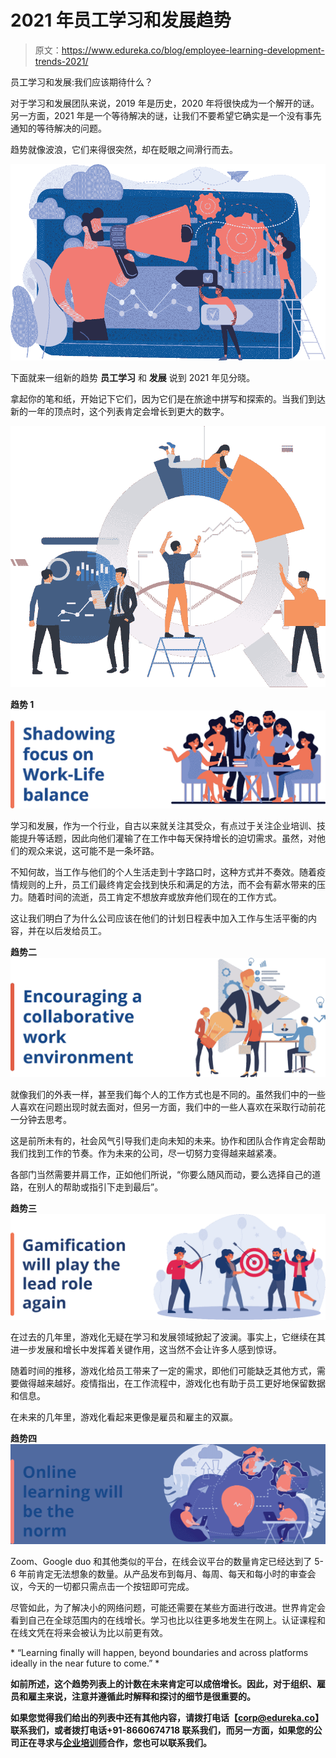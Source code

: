 # 2021 年员工学习和发展趋势

> 原文：<https://www.edureka.co/blog/employee-learning-development-trends-2021/>

员工学习和发展:我们应该期待什么？

对于学习和发展团队来说，2019 年是历史，2020 年将很快成为一个解开的谜。另一方面，2021 年是一个等待解决的谜，让我们不要希望它确实是一个没有事先通知的等待解决的问题。

趋势就像波浪，它们来得很突然，却在眨眼之间滑行而去。

![Employee L&D Trends 2021 - Edureka](img/d25059500fe60ed5c6e6053affd7397b.png)

下面就来一组新的趋势 **员工学习** 和 **发展** 说到 2021 年见分晓。

拿起你的笔和纸，开始记下它们，因为它们是在旅途中拼写和探索的。当我们到达新的一年的顶点时，这个列表肯定会增长到更大的数字。

![Employee L&D Trends 2021 - Edureka](img/4131b62b72f2861b5a1ac1a1ffeec559.png)

**趋势 1** ![Work-Life Balance - Employee L&D Trends 2021 - Edureka](img/ab532a861b2eb5223f8797b46b7c2078.png)

学习和发展，作为一个行业，自古以来就关注其受众，有点过于关注企业培训、技能提升等话题，因此向他们灌输了在工作中每天保持增长的迫切需求。虽然，对他们的观众来说，这可能不是一条坏路。

不知何故，当工作与他们的个人生活走到十字路口时，这种方式并不奏效。随着疫情规则的上升，员工们最终肯定会找到快乐和满足的方法，而不会有薪水带来的压力。随着时间的流逝，员工肯定不想放弃或放弃他们现在的工作方式。

这让我们明白了为什么公司应该在他们的计划日程表中加入工作与生活平衡的内容，并在以后发给员工。

**趋势二** ![Collaborative Work Environment - Employee L&D Trends 2021 - Edureka](img/1d0ef56ddfb32d12f1a76e4d803829a5.png)

就像我们的外表一样，甚至我们每个人的工作方式也是不同的。虽然我们中的一些人喜欢在问题出现时就去面对，但另一方面，我们中的一些人喜欢在采取行动前花一分钟去思考。

这是前所未有的，社会风气引导我们走向未知的未来。协作和团队合作肯定会帮助我们找到工作的节奏。作为未来的公司，尽一切努力变得越来越紧凑。

各部门当然需要并肩工作，正如他们所说，“你要么随风而动，要么选择自己的道路，在别人的帮助或指引下走到最后”。

**趋势三** ![Gamification - Employee L&D Trends 2021 - Edureka](img/aa59f0795fed331880397e79d466e065.png)

在过去的几年里，游戏化无疑在学习和发展领域掀起了波澜。事实上，它继续在其进一步发展和增长中发挥着关键作用，这当然不会让许多人感到惊讶。

随着时间的推移，游戏化给员工带来了一定的需求，即他们可能缺乏其他方式，需要做得越来越好。疫情指出，在工作流程中，游戏化也有助于员工更好地保留数据和信息。

在未来的几年里，游戏化看起来更像是雇员和雇主的双赢。

**趋势四** ![Online Learning - Employee L&D Trends 2021 - Edureka](img/a550a32569718ad2db1040df200726f1.png)

Zoom、Google duo 和其他类似的平台，在线会议平台的数量肯定已经达到了 5-6 年前肯定无法想象的数量。从产品发布到每月、每周、每天和每小时的审查会议，今天的一切都只需点击一个按钮即可完成。

尽管如此，为了解决小的网络问题，可能还需要在某些方面进行改进。世界肯定会看到自己在全球范围内的在线增长。学习也比以往更多地发生在网上。认证课程和在线文凭在将来会被认为比以前更有效。

* “Learning finally will happen, beyond boundaries and across platforms ideally in the near future to come.” *

**如前所述，这个趋势列表上的计数在未来肯定可以成倍增长。因此，对于组织、雇员和雇主来说，注意并遵循此时解释和探讨的细节是很重要的。**

**如果您觉得我们给出的列表中还有其他内容，请拨打电话【corp@edureka.co】联系我们，或者拨打电话+91-8660674718 联系我们，而另一方面，如果您的公司正在寻求与[企业培训师](https://www.edureka.co/corporate-training)合作，您也可以联系我们。**